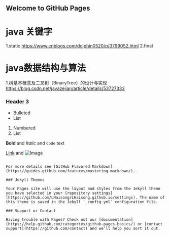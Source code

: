 ## Welcome to GitHub Pages

# java 关键字
1.static 
https://www.cnblogs.com/dolphin0520/p/3799052.html
2.final

# java数据结构与算法
1.树基本概念及二叉树（BinaryTree）的设计与实现
https://blog.csdn.net/javazejian/article/details/53727333
### Header 3

- Bulleted
- List

1. Numbered
2. List

**Bold** and _Italic_ and `Code` text

[Link](url) and ![Image](src)
```

For more details see [GitHub Flavored Markdown](https://guides.github.com/features/mastering-markdown/).

### Jekyll Themes

Your Pages site will use the layout and styles from the Jekyll theme you have selected in your [repository settings](https://github.com/LHaisong/LHaisong.github.io/settings). The name of this theme is saved in the Jekyll `_config.yml` configuration file.

### Support or Contact

Having trouble with Pages? Check out our [documentation](https://help.github.com/categories/github-pages-basics/) or [contact support](https://github.com/contact) and we’ll help you sort it out.

